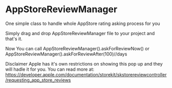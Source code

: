 # AppStoreReviewManager
One simple class to handle whole AppStore rating asking process for you

Simply drag and drop AppStoreReviewManager file to your project and that's  it.

Now You can call 
AppStoreReviewManager().askForReviewNow() 
or 
AppStoreReviewManager().askForReviewAfter(100)//days 

Disclaimer 
Apple has it's own restrictions on showing this pop up and they will hadle it for you.
You can read more at: 
https://developer.apple.com/documentation/storekit/skstorereviewcontroller/requesting_app_store_reviews
